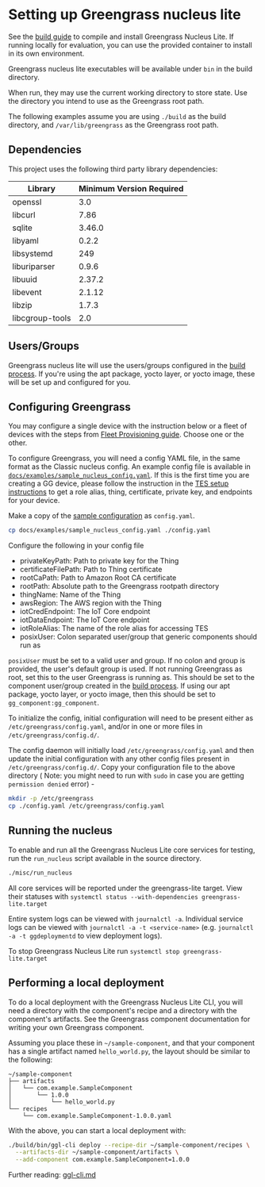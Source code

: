 # Setting up Greengrass nucleus lite

See the [build guide](BUILD.md) to compile and install Greengrass Nucleus Lite.
If running locally for evaluation, you can use the provided container to install
in its own environment.

Greengrass nucleus lite executables will be available under `bin` in the build
directory.

When run, they may use the current working directory to store state. Use the
directory you intend to use as the Greengrass root path.

The following examples assume you are using `./build` as the build directory,
and `/var/lib/greengrass` as the Greengrass root path.

## Dependencies

This project uses the following third party library dependencies:

| Library         | Minimum Version Required |
| --------------- | ------------------------ |
| openssl         | 3.0                      |
| libcurl         | 7.86                     |
| sqlite          | 3.46.0                   |
| libyaml         | 0.2.2                    |
| libsystemd      | 249                      |
| liburiparser    | 0.9.6                    |
| libuuid         | 2.37.2                   |
| libevent        | 2.1.12                   |
| libzip          | 1.7.3                    |
| libcgroup-tools | 2.0                      |

## Users/Groups

Greengrass nucleus lite will use the users/groups configured in the
[build process](BUILD.md#usersgroups). If you're using the apt package, yocto
layer, or yocto image, these will be set up and configured for you.

## Configuring Greengrass

You may configure a single device with the instruction below or a fleet of
devices with the steps from [Fleet Provisioning guide](FLEET_PROVISIONING.md).
Choose one or the other.

To configure Greengrass, you will need a config YAML file, in the same format as
the Classic nucleus config. An example config file is available in
[`docs/examples/sample_nucleus_config.yaml`](examples/sample_nucleus_config.yaml).
If this is the first time you are creating a GG device, please follow the
instruction in the [TES setup instructions](./TES.md) to get a role alias,
thing, certificate, private key, and endpoints for your device.

Make a copy of the [sample configuration](./examples/sample_nucleus_config.yaml)
as `config.yaml`.

```sh
cp docs/examples/sample_nucleus_config.yaml ./config.yaml
```

Configure the following in your config file

- privateKeyPath: Path to private key for the Thing
- certificateFilePath: Path to Thing certificate
- rootCaPath: Path to Amazon Root CA certificate
- rootPath: Absolute path to the Greengrass rootpath directory
- thingName: Name of the Thing
- awsRegion: The AWS region with the Thing
- iotCredEndpoint: The IoT Core endpoint
- iotDataEndpoint: The IoT Core endpoint
- iotRoleAlias: The name of the role alias for accessing TES
- posixUser: Colon separated user/group that generic components should run as

`posixUser` must be set to a valid user and group. If no colon and group is
provided, the user's default group is used. If not running Greengrass as root,
set this to the user Greengrass is running as. This should be set to the
component user/group created in the [build process](BUILD.md#usersgroups). If
using our apt package, yocto layer, or yocto image, then this should be set to
`gg_component:gg_component`.

To initialize the config, initial configuration will need to be present either
as `/etc/greengrass/config.yaml`, and/or in one or more files in
`/etc/greengrass/config.d/`.

The config daemon will initially load `/etc/greengrass/config.yaml` and then
update the initial configuration with any other config files present in
`/etc/greengrass/config.d/`. Copy your configuration file to the above directory
( Note: you might need to run with `sudo` in case you are getting
`permission denied` error) -

```sh
mkdir -p /etc/greengrass
cp ./config.yaml /etc/greengrass/config.yaml
```

## Running the nucleus

To enable and run all the Greengrass Nucleus Lite core services for testing, run
the `run_nucleus` script available in the source directory.

```sh
./misc/run_nucleus
```

All core services will be reported under the greengrass-lite target. View their
statuses with `systemctl status --with-dependencies greengrass-lite.target`

Entire system logs can be viewed with `journalctl -a`. Individual service logs
can be viewed with `journalctl -a -t <service-name>` (e.g.
`journalctl -a -t ggdeploymentd` to view deployment logs).

To stop Greengrass Nucleus Lite run `systemctl stop greengrass-lite.target`

## Performing a local deployment

To do a local deployment with the Greengrass Nucleus Lite CLI, you will need a
directory with the component's recipe and a directory with the component's
artifacts. See the Greengrass component documentation for writing your own
Greengrass component.

Assuming you place these in `~/sample-component`, and that your component has a
single artifact named `hello_world.py`, the layout should be similar to the
following:

```
~/sample-component
├── artifacts
│   └── com.example.SampleComponent
│       └── 1.0.0
│           └── hello_world.py
└── recipes
    └── com.example.SampleComponent-1.0.0.yaml
```

With the above, you can start a local deployment with:

```sh
./build/bin/ggl-cli deploy --recipe-dir ~/sample-component/recipes \
  --artifacts-dir ~/sample-component/artifacts \
  --add-component com.example.SampleComponent=1.0.0
```

Further reading: [ggl-cli.md](./ggl-cli.md)
